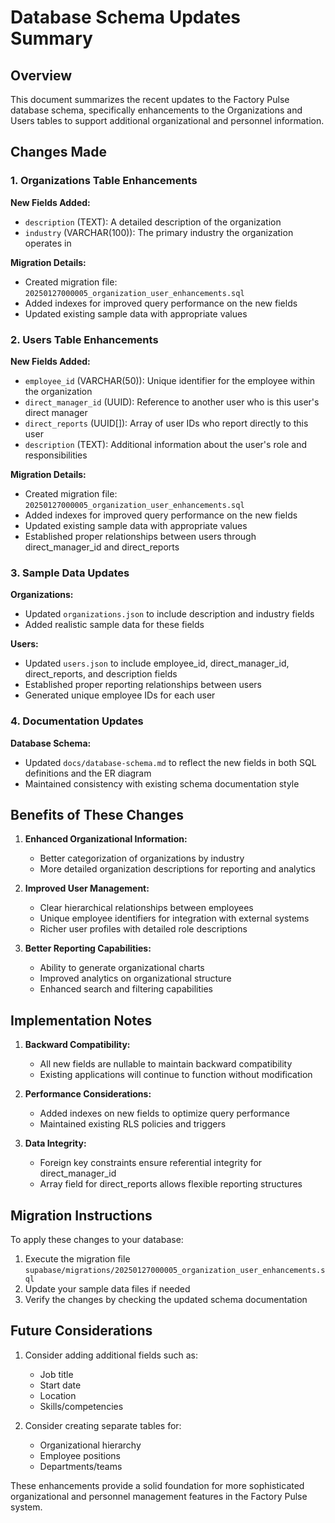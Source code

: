 # Database Schema Updates Summary

## Overview
This document summarizes the recent updates to the Factory Pulse database schema, specifically enhancements to the Organizations and Users tables to support additional organizational and personnel information.

## Changes Made

### 1. Organizations Table Enhancements

**New Fields Added:**
- `description` (TEXT): A detailed description of the organization
- `industry` (VARCHAR(100)): The primary industry the organization operates in

**Migration Details:**
- Created migration file: `20250127000005_organization_user_enhancements.sql`
- Added indexes for improved query performance on the new fields
- Updated existing sample data with appropriate values

### 2. Users Table Enhancements

**New Fields Added:**
- `employee_id` (VARCHAR(50)): Unique identifier for the employee within the organization
- `direct_manager_id` (UUID): Reference to another user who is this user's direct manager
- `direct_reports` (UUID[]): Array of user IDs who report directly to this user
- `description` (TEXT): Additional information about the user's role and responsibilities

**Migration Details:**
- Created migration file: `20250127000005_organization_user_enhancements.sql`
- Added indexes for improved query performance on the new fields
- Updated existing sample data with appropriate values
- Established proper relationships between users through direct_manager_id and direct_reports

### 3. Sample Data Updates

**Organizations:**
- Updated `organizations.json` to include description and industry fields
- Added realistic sample data for these fields

**Users:**
- Updated `users.json` to include employee_id, direct_manager_id, direct_reports, and description fields
- Established proper reporting relationships between users
- Generated unique employee IDs for each user

### 4. Documentation Updates

**Database Schema:**
- Updated `docs/database-schema.md` to reflect the new fields in both SQL definitions and the ER diagram
- Maintained consistency with existing schema documentation style

## Benefits of These Changes

1. **Enhanced Organizational Information:**
   - Better categorization of organizations by industry
   - More detailed organization descriptions for reporting and analytics

2. **Improved User Management:**
   - Clear hierarchical relationships between employees
   - Unique employee identifiers for integration with external systems
   - Richer user profiles with detailed role descriptions

3. **Better Reporting Capabilities:**
   - Ability to generate organizational charts
   - Improved analytics on organizational structure
   - Enhanced search and filtering capabilities

## Implementation Notes

1. **Backward Compatibility:**
   - All new fields are nullable to maintain backward compatibility
   - Existing applications will continue to function without modification

2. **Performance Considerations:**
   - Added indexes on new fields to optimize query performance
   - Maintained existing RLS policies and triggers

3. **Data Integrity:**
   - Foreign key constraints ensure referential integrity for direct_manager_id
   - Array field for direct_reports allows flexible reporting structures

## Migration Instructions

To apply these changes to your database:

1. Execute the migration file `supabase/migrations/20250127000005_organization_user_enhancements.sql`
2. Update your sample data files if needed
3. Verify the changes by checking the updated schema documentation

## Future Considerations

1. Consider adding additional fields such as:
   - Job title
   - Start date
   - Location
   - Skills/competencies

2. Consider creating separate tables for:
   - Organizational hierarchy
   - Employee positions
   - Departments/teams

These enhancements provide a solid foundation for more sophisticated organizational and personnel management features in the Factory Pulse system.
